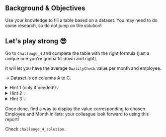## Background & Objectives

Use your knowledge to fill a table based on a dataset. You may need to do some research, so do not jump on the solution!

## Let's play strong 😎

Go to `Challenge_4` and complete the table with the right formula (just a unique one you're gonna fill down and right).

It will let you have the average `QualityCheck` value per month and employee.

→ Dataset is on columns A to C.


<details><summary markdown='span'>Hint 1 (only if needed!)💡
</summary>
  An `AVERAGEIFS` formula with 3 criteria could be useful... don't forget the constraints!
</details>

<details><summary markdown='span'>Hint 2 💡
</summary>
  Check the `EDATE` formula on the web.
</details>

<details><summary markdown='span'>Hint 3 💡
</summary>
  Got errors instead of zeros ? Use `IFERROR`!
</details>

Once done, find a way to display the value corresponding to chosen Employee and Month in lists: your colleague look forward to using this report!

Check `challenge_4_solution`.
